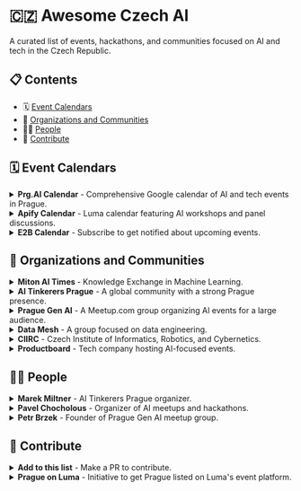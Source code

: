 # 🇨🇿 Awesome Czech AI

A curated list of events, hackathons, and communities focused on AI and tech in the Czech Republic.

## 📋 Contents
- 🗓️ [Event Calendars](https://github.com/tizkovatereza/Awesome-Czech-AI/blob/main/README.md#%EF%B8%8F-event-calendars)
- 🤝 [Organizations and Communities](https://github.com/tizkovatereza/Awesome-Czech-AI/blob/main/README.md#%EF%B8%8F-event-calendars)
- 👨‍💻 [People](https://github.com/tizkovatereza/Awesome-Czech-AI/blob/main/README.md#-people)
- 🤲 [Contribute](https://github.com/tizkovatereza/Awesome-Czech-AI/blob/main/README.md#-contribute)

## 🗓️ Event Calendars

<details>
  <summary><b> Prg.AI Calendar</b> - Comprehensive Google calendar of AI and tech events in Prague.</summary>
  &nbsp;
  
  - Puts together a lot of interesting AI and tech events in one Google calendar
  - Maintained by Prg.AI initiative
  - [Calendar link](https://calendar.google.com/calendar/u/0/embed?src=prg.ai_4qhqlsn9aumu1d2bev6o2o02e4@group.calendar.google.com&ctz=Europe/Prague)
</details>

<details>
  <summary><b>Apify Calendar</b> - Luma calendar featuring AI workshops and panel discussions.</summary>
    &nbsp;
  
  - Luma calendar where Apify (full-stack platform for web scraping) puts events
  - Features AI workshops and panel discussions
  - Regularly updated with new tech events
  - [Calendar link](https://lu.ma/user/apify)
</details>

<details>
  <summary><b>E2B Calendar</b> - Subscribe to get notified about upcoming events.</summary>
    &nbsp;
  
  - Subscription-based Luma calendar for E2B events
  - Provides notifications about upcoming AI events
  - Focuses on developer-oriented content
  - [Calendar link](https://lu.ma/e2b)
</details>

## 🤝 Organizations and Communities

<details>
  <summary><b> Miton AI Times </b> - Knowledge Exchange in Machine Learning.</summary>
    &nbsp;
  
  - Unique meetup born from a playful twist on words, where scientific papers meet newspaper tradition
  - Organized by the AI Team of GLAMI, along with colleagues from Biano and Rossum
  - 833+ members in a public group based in Prague, Czech Republic
  - Brings together Machine Learning enthusiasts from diverse backgrounds
 - [Website](https://www.meetup.com/miton-times/)
</details>


<details>
  <summary><b>AI Tinkerers Prague</b> - A global community with a strong Prague presence.</summary>
    &nbsp;
  
  - Global community hosting events, hackathons and workshops on AI-related topics
  - Strong presence in Prague
  - Credit given to Marek Miltner for local organization
  - [Website](https://prague.aitinkerers.org/)
</details>

<details>
  <summary><b>Prague Gen AI</b> - A Meetup.com group organizing AI events for a large audience.</summary>
    &nbsp;
  
  - Meetup.com group founded by Petr Brzek (founder of Langtail)
  - Organizes AI events for an audience of over 1,000 people
  - Focuses on generative AI technologies and applications
  - [Website](https://www.meetup.com/prague-gen-ai/)
</details>

<details>
  <summary><b>Data Mesh</b> - A group focused on data engineering.</summary>
    &nbsp;
  
  - Group focused primarily on data engineering topics
  - Organizes regular meetups
  - Connects data professionals across Prague
  - [Website](https://www.datamesh.cz/)
</details>

<details>
  <summary><b>CIIRC</b> - Czech Institute of Informatics, Robotics, and Cybernetics.</summary>
    &nbsp;
  
  - Organizes events on topics of cybernetics, robotics, and AI
  - Academic institution with strong industry connections
  - Hosts workshops, lectures, and conferences
  - [Website](https://www.ciirc.cvut.cz/cs/events/)
</details>

<details>
  <summary><b>Productboard</b> - Tech company hosting AI-focused events.</summary>
    &nbsp;
  
  - Hosts events on AI topics, particularly AI agents
  - Product management platform with strong tech community
  - Regular workshops and knowledge-sharing sessions
  - [Website](https://talkbase.io/company/productboard/events)
</details>

## 👨‍💻 People

<details>
  <summary><b>Marek Miltner</b> - AI Tinkerers Prague organizer.</summary>
    &nbsp;
  
  - Organizer of AI Tinkerers in Prague
  - Contributes significantly to the local AI community
  - Facilitates workshops and hackathons
  - [LinkedIn Profile](https://www.linkedin.com/in/marek-miltner/?locale=cs_CZ)
</details>

<details>
  <summary><b>Pavel Chocholous</b> - Organizer of AI meetups and hackathons.</summary>
    &nbsp;
  
  - Works at Keboola
  - Organizes popular meetups and hackathons for AI enthusiasts in Prague
  - Active community builder in the Czech tech scene
  - [LinkedIn Profile](https://www.linkedin.com/in/pavel-chocholous/)
</details>

<details>
  <summary><b>Petr Brzek</b> - Founder of Prague Gen AI meetup group.</summary>
    &nbsp;
  
  - Founder of Langtail
  - Organizes AI events for an audience of over 1,000 people through Prague Gen AI
  - Focuses on generative AI technologies
  - [X Profile](https://x.com/PetrBrzek)
</details>


## 🤲 Contribute

<details>
  <summary><b>Add to this list</b> - Make a PR to contribute.</summary>
    &nbsp;
  
  - This list is open for contributions
  - If you know of an AI event, community, or notable person in the Czech tech scene, please make a pull request
  - Include all relevant information in the same format as existing entries
  - Ensure links are working and descriptions are accurate
</details>

<details>
  <summary><b>Prague on Luma</b> - Initiative to get Prague listed on Luma's event platform.</summary>
    &nbsp;
  
  - Luma, a go-to online place for AI and tech events, doesn't currently list Prague. All the other "cool kids" are there - London (67 events a month), Berlin (36 events a month), New York (53 events a month)...
  - Cities are listed based on how many events are hosted there (based on my knowledge).
  - We need more Prague events registered on Luma to get the city listed
  - Consider hosting your next AI event through Luma to increase Prague's visibility
  - Here is how you add your event on Luma:
    - https://lu.ma/create
    - Once you have the event, you can feature it on existing Luma calendars, either based on category, topic, or city: https://lu.ma/discover. That will also help other people discover your event.
    - You can also start a Luma calendar for your organization or community: https://lu.ma/create-calendar. People can subscribe to it and get notified about upcoming events.
</details>
